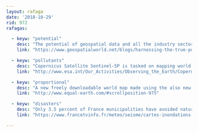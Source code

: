 ```yaml
---
layout: rafaga
date: '2018-10-29'
rid: 972
rafagas:

  - keyw: "potential"
    desc: "The potential of geospatial data and all the industry sectors around geoinformation is brilliant"
    link: "https://www.geospatialworld.net/blogs/harnessing-the-true-potential-of-geospatial-data/"

  - keyw: "pollutants"
    desc: "Copernicus Satellite Sentinel-5P is tasked on mapping world air pollutants, now also detecting sulphur dioxide and formaldehyde"
    link: "http://www.esa.int/Our_Activities/Observing_the_Earth/Copernicus/Sentinel-5P/Copernicus_Sentinel-5P_reveals_new_nasties"

  - keyw: "proportional"
    desc: "A new freely downloadable world map made using the also new Equal Earth cartographic projection, showing all Earth landmasses proportionally"
    link: "http://www.equal-earth.com/#scrollposition-975"

  - keyw: "disasters"
    desc: "Only 3.5 percent of France municipalities have avoided natural disasters produced by droughts or floods, according to data between 1990 and 2018"
    link: "https://www.francetvinfo.fr/meteo/seisme/cartes-inondations-secheresse-dans-quelles-villes-francaises-faut-il-habiter-pour-etre-a-l-abri-des-catastrophes-naturelles_2611742.html"

---
```

